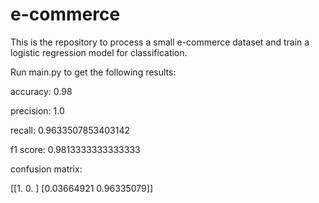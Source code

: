 # e-commerce
This is the repository to process a small e-commerce dataset and train a logistic regression model for classification.

Run main.py to get the following results:

accuracy: 0.98

precision: 1.0

recall: 0.9633507853403142

f1 score: 0.9813333333333333

confusion matrix: 

[[1.         0.        ]
 [0.03664921 0.96335079]]

